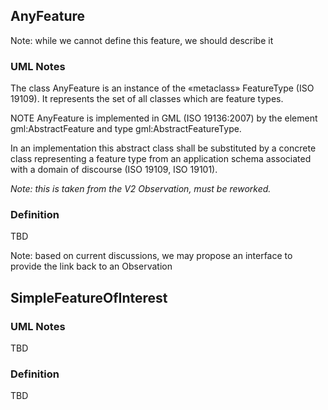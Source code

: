 ## AnyFeature
Note: while we cannot define this feature, we should describe it
### UML Notes
The class AnyFeature is an instance of the «metaclass» FeatureType (ISO 19109). It represents the set of all classes which are feature types. 

NOTE      AnyFeature is implemented in GML (ISO 19136:2007) by the element gml:AbstractFeature and type gml:AbstractFeatureType. 

In an implementation this abstract class shall be substituted by a concrete class representing a feature type from an application schema associated with a domain of discourse (ISO 19109, ISO 19101). 

*Note: this is taken from the V2 Observation, must be reworked.*

### Definition
TBD

Note: based on current discussions, we may propose an interface to provide the link back to an Observation

## SimpleFeatureOfInterest

### UML Notes

TBD

### Definition

TBD

